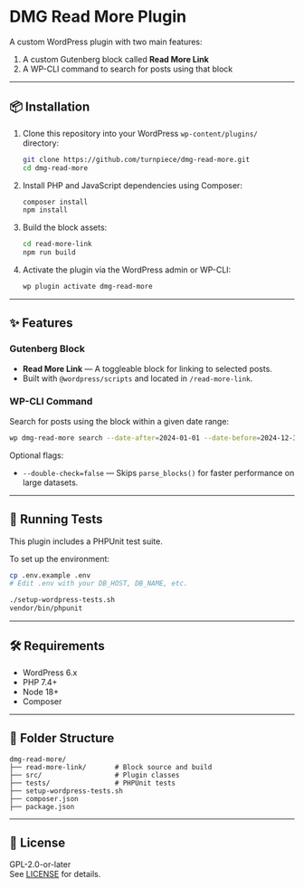 # DMG Read More Plugin

A custom WordPress plugin with two main features:

1. A custom Gutenberg block called **Read More Link**
2. A WP-CLI command to search for posts using that block

---

## 📦 Installation

1. Clone this repository into your WordPress `wp-content/plugins/` directory:

   ```bash
   git clone https://github.com/turnpiece/dmg-read-more.git
   cd dmg-read-more
   ```

2. Install PHP and JavaScript dependencies using Composer:

   ```bash
   composer install
   npm install
   ```

3. Build the block assets:

   ```bash
   cd read-more-link
   npm run build
   ```

4. Activate the plugin via the WordPress admin or WP-CLI:
   ```bash
   wp plugin activate dmg-read-more
   ```

---

## ✨ Features

### Gutenberg Block

- **Read More Link** — A toggleable block for linking to selected posts.
- Built with `@wordpress/scripts` and located in `/read-more-link`.

### WP-CLI Command

Search for posts using the block within a given date range:

```bash
wp dmg-read-more search --date-after=2024-01-01 --date-before=2024-12-31
```

Optional flags:

- `--double-check=false` — Skips `parse_blocks()` for faster performance on large datasets.

---

## 🧪 Running Tests

This plugin includes a PHPUnit test suite.

To set up the environment:

```bash
cp .env.example .env
# Edit .env with your DB_HOST, DB_NAME, etc.

./setup-wordpress-tests.sh
vendor/bin/phpunit
```

---

## 🛠️ Requirements

- WordPress 6.x
- PHP 7.4+
- Node 18+
- Composer

---

## 📁 Folder Structure

```
dmg-read-more/
├── read-more-link/       # Block source and build
├── src/                  # Plugin classes
├── tests/                # PHPUnit tests
├── setup-wordpress-tests.sh
├── composer.json
├── package.json
```

---

## 📝 License

GPL-2.0-or-later  
See [LICENSE](https://www.gnu.org/licenses/gpl-2.0.html) for details.
